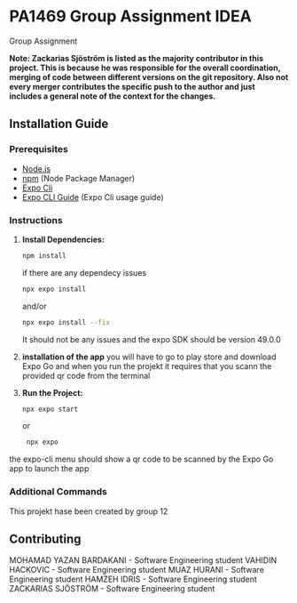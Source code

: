 # PA1469 Group Assignment IDEA

Group Assignment

**Note: Zackarias Sjöström is listed as the majority contributor in this project. This is because he was responsible for the overall coordination, merging of code between different versions on the git repository.
Also not every merger contributes the specific push to the author and just includes a general note of the context for the changes.**

## Installation Guide

### Prerequisites
- [Node.js](https://nodejs.org/en/download/package-manager)
- [npm](https://docs.npmjs.com/downloading-and-installing-node-js-and-npm) (Node Package Manager)
- [Expo Cli](https://docs.expo.dev/archive/expo-cli/)
- [Expo CLI Guide](https://docs.expo.dev/more/expo-cli/) (Expo Cli usage guide)

### Instructions
1. **Install Dependencies:**
    ```bash
    npm install
    ```
    if there are any dependecy issues
   ```bash
   npx expo install
   ```
   and/or
   ```bash
   npx expo install --fix
   ```
   It should not be any issues and the expo SDK should be version 49.0.0
   
3. **installation of the app**
   you will have to go to play store and download Expo Go and when you run the projekt it requires that you scann the provided qr code from the terminal
   
4. **Run the Project:**
    ```bash
    npx expo start
    ```
    or
   ```bash
    npx expo
   ```
  the expo-cli menu should show a qr code to be scanned by the Expo Go app to launch the app

### Additional Commands
This projekt hase been created by group 12

## Contributing
MOHAMAD YAZAN BARDAKANI - Software Engineering student
VAHIDIN HACKOVIC - Software Engineering student
MUAZ HURANI - Software Engineering student
HAMZEH IDRIS - Software Engineering student
ZACKARIAS SJÖSTRÖM - Software Engineering student

